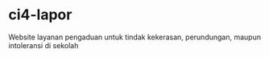 # ci4-lapor
Website layanan pengaduan untuk tindak kekerasan, perundungan, maupun intoleransi di sekolah
